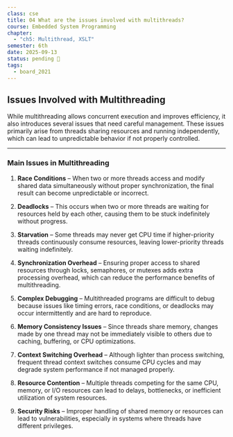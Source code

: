 ```yaml
---
class: cse
title: 04 What are the issues involved with multithreads?
course: Embedded System Programming
chapter:
  - "ch5: Multithread, XSLT"
semester: 6th
date: 2025-09-13
status: pending 🛑
tags:
  - board_2021
---
```

## Issues Involved with Multithreading

While multithreading allows concurrent execution and improves efficiency, it also introduces several issues that need careful management. These issues primarily arise from threads sharing resources and running independently, which can lead to unpredictable behavior if not properly controlled.

---

### Main Issues in Multithreading

1. **Race Conditions** – When two or more threads access and modify shared data simultaneously without proper synchronization, the final result can become unpredictable or incorrect.
    
2. **Deadlocks** – This occurs when two or more threads are waiting for resources held by each other, causing them to be stuck indefinitely without progress.
    
3. **Starvation** – Some threads may never get CPU time if higher-priority threads continuously consume resources, leaving lower-priority threads waiting indefinitely.
    
4. **Synchronization Overhead** – Ensuring proper access to shared resources through locks, semaphores, or mutexes adds extra processing overhead, which can reduce the performance benefits of multithreading.
    
5. **Complex Debugging** – Multithreaded programs are difficult to debug because issues like timing errors, race conditions, or deadlocks may occur intermittently and are hard to reproduce.
    
6. **Memory Consistency Issues** – Since threads share memory, changes made by one thread may not be immediately visible to others due to caching, buffering, or CPU optimizations.
    
7. **Context Switching Overhead** – Although lighter than process switching, frequent thread context switches consume CPU cycles and may degrade system performance if not managed properly.
    
8. **Resource Contention** – Multiple threads competing for the same CPU, memory, or I/O resources can lead to delays, bottlenecks, or inefficient utilization of system resources.
    
9. **Security Risks** – Improper handling of shared memory or resources can lead to vulnerabilities, especially in systems where threads have different privileges.